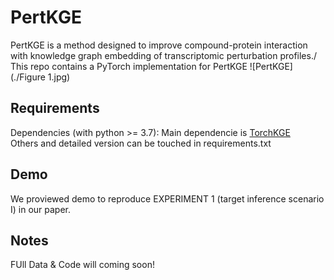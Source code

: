# PertKGE
PertKGE is a method designed to improve compound-protein interaction with knowledge graph embedding of transcriptomic perturbation profiles./
This repo contains a PyTorch implementation for PertKGE
![PertKGE](./Figure 1.jpg)

## Requirements
Dependencies (with python >= 3.7): 
Main dependencie is [TorchKGE](https://github.com/torchkge-team/torchkge/tree/master)  
Others and detailed version can be touched in requirements.txt

## Demo
We proviewed demo to reproduce EXPERIMENT 1 (target inference scenario I) in our paper.

## Notes
FUll Data & Code will coming soon!
